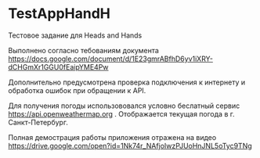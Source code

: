 # TestAppHandH
Тестовое задание для Heads and Hands

Выполнено согласно тебованиям документа https://docs.google.com/document/d/1E23gmrABfhD6yv1iXRY-dCHGmXr1GGU0fEaipYME4Pw

Дополнительно предусмотрена проверка подключения к интернету и обработка ошибок при обращении к API.

Для получения погоды использововался условно беслатный сервис https://api.openweathermap.org .
Отображается текущая погода в г. Санкт-Петербург.

Полная демострация работы приложения отражена на видео https://drive.google.com/open?id=1Nk74r_NAfjoIwzPJUoHnJNL5oTyc9TNg
